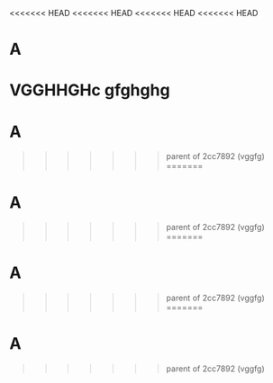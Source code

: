 <<<<<<< HEAD
<<<<<<< HEAD
<<<<<<< HEAD
<<<<<<< HEAD
# A
VGGHHGHc
gfghghg
=======
# A
>>>>>>> parent of 2cc7892 (vggfg)
=======
# A
>>>>>>> parent of 2cc7892 (vggfg)
=======
# A
>>>>>>> parent of 2cc7892 (vggfg)
=======
# A
>>>>>>> parent of 2cc7892 (vggfg)
